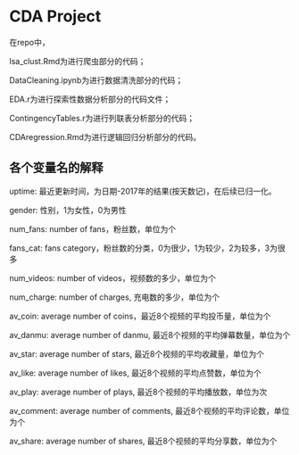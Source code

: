 # CDA Project

在repo中，

lsa_clust.Rmd为进行爬虫部分的代码；

DataCleaning.ipynb为进行数据清洗部分的代码；

EDA.r为进行探索性数据分析部分的代码文件；

ContingencyTables.r为进行列联表分析部分的代码；

CDAregression.Rmd为进行逻辑回归分析部分的代码。

## 各个变量名的解释
uptime: 最近更新时间，为日期-2017年的结果(按天数记)，在后续已归一化。

gender: 性别，1为女性，0为男性

num_fans: number of fans，粉丝数，单位为个

fans_cat: fans category，粉丝数的分类，0为很少，1为较少，2为较多，3为很多

num_videos: number of videos，视频数的多少，单位为个

num_charge: number of charges, 充电数的多少，单位为个

av_coin: average number of coins，最近8个视频的平均投币量，单位为个

av_danmu: average number of danmu, 最近8个视频的平均弹幕数量，单位为个

av_star: average number of stars, 最近8个视频的平均收藏量，单位为个

av_like: average number of likes, 最近8个视频的平均点赞数，单位为个

av_play: average number of plays, 最近8个视频的平均播放数，单位为次

av_comment: average number of comments, 最近8个视频的平均评论数，单位为个

av_share: average number of shares, 最近8个视频的平均分享数，单位为个